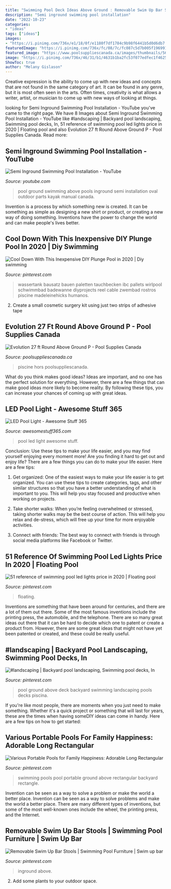 ```yaml
---
title: "Swimming Pool Deck Ideas Above Ground : Removable Swim Up Bar Stools"
description: "Semi inground swimming pool installation"
date: "2022-10-23"
categories:
- "ideas"
tags: ["ideas"]
images:
- "https://i.pinimg.com/736x/e1/18/0f/e1180f7df1784c9b98f6441b5d0d6db7.jpg"
featuredImage: "https://i.pinimg.com/736x/fc/08/7c/fc087c5d7b005f196991c0440cccd3ba--swimming-pool-exercises-portable-swimming-pools.jpg"
featured_image: "https://www.poolsuppliescanada.ca/images/thumbnails/566/425/detailed/13/evolution_24&#039;_1pac-vu.jpg"
image: "https://i.pinimg.com/736x/46/31/b1/4631b1ba2fc53f077edfec1f462536c3.jpg"
ShowToc: true
author: "Melany Gislason"
---
```



Creative expression is the ability to come up with new ideas and concepts that are not found in the same category of art. It can be found in any genre, but it is most often seen in the arts. Often times, creativity is what allows a writer, artist, or musician to come up with new ways of looking at things.

	

		
looking for Semi Inground Swimming Pool Installation - YouTube you've came to the right page. We have 8 Images about Semi Inground Swimming Pool Installation - YouTube like #landscaping | Backyard pool landscaping, Swimming pool decks, In, 51 reference of swimming pool led lights price in 2020 | Floating pool and also Evolution 27 ft Round Above Ground P - Pool Supplies Canada. Read more:
		
    
## Semi Inground Swimming Pool Installation - YouTube

<img loading=lazy src="http://i.ytimg.com/vi/3x7CV7ixVsg/hqdefault.jpg" onerror="this.onerror=null;this.src='https://tse3.mm.bing.net/th?id=OIP.ZWWBK3koHRZurFoeRcnlRQHaFj&amp;pid=15.1';" alt="Semi Inground Swimming Pool Installation - YouTube">

_Source: youtube.com_

>pool ground swimming above pools inground semi installation oval outdoor parts kayak manual canada. 

	

Invention is a process by which something new is created. It can be something as simple as designing a new shirt or product, or creating a new way of doing something. Inventions have the power to change the world and can make people's lives better.

    
## Cool Down With This Inexpensive DIY Plunge Pool In 2020 | Diy Swimming

<img loading=lazy src="https://i.pinimg.com/736x/8a/99/74/8a9974237f4c09d2cf030ff524729c81.jpg" onerror="this.onerror=null;this.src='https://tse4.mm.bing.net/th?id=OIP.lxB-nzpkeOvKLNlWU-CKiQAAAA&amp;pid=15.1';" alt="Cool Down With This Inexpensive DIY Plunge Pool in 2020 | Diy swimming">

_Source: pinterest.com_

>wassertank bausatz bauen paletten tauchbecken ibc pallets wirlpool schwimmbad badewanne diyprojects reel cable zwembad rostros piscine madeleinehicks humanos. 

	

2. Create a small cosmetic surgery kit using just two strips of adhesive tape 

    
## Evolution 27 Ft Round Above Ground P - Pool Supplies Canada

<img loading=lazy src="https://www.poolsuppliescanada.ca/images/thumbnails/566/425/detailed/13/evolution_24&#039;_1pac-vu.jpg" onerror="this.onerror=null;this.src='https://tse1.mm.bing.net/th?id=OIP.4hQf8c1eEdbPEXhzxs2BXQHaFj&amp;pid=15.1';" alt="Evolution 27 ft Round Above Ground P - Pool Supplies Canada">

_Source: poolsuppliescanada.ca_

>piscine hors poolsuppliescanada. 

	

What do you think makes good ideas?
Ideas are important, and no one has the perfect solution for everything. However, there are a few things that can make good ideas more likely to become reality. By following these tips, you can increase your chances of coming up with great ideas.

    
## LED Pool Light - Awesome Stuff 365

<img loading=lazy src="https://awesomestuff365.com/wp-content/uploads/2016/03/ledpool-lights2.jpg" onerror="this.onerror=null;this.src='https://tse3.mm.bing.net/th?id=OIP.Fi-VLtZEBLOK0T1oZVZm_AHaD6&amp;pid=15.1';" alt="LED Pool Light - Awesome Stuff 365">

_Source: awesomestuff365.com_

>pool led light awesome stuff. 

	

Conclusion: Use these tips to make your life easier, and you may find yourself enjoying every moment more!
Are you finding it hard to get out and enjoy life? There are a few things you can do to make your life easier. Here are a few tips: 
1. Get organized: One of the easiest ways to make your life easier is to get organized. You can use these tips to create categories, tags, and other similar structures so that you have a better understanding of what is important to you. This will help you stay focused and productive when working on projects. 

2. Take shorter walks: When you’re feeling overwhelmed or stressed, taking shorter walks may be the best course of action. This will help you relax and de-stress, which will free up your time for more enjoyable activities. 

3. Connect with friends: The best way to connect with friends is through social media platforms like Facebook or Twitter.

    
## 51 Reference Of Swimming Pool Led Lights Price In 2020 | Floating Pool

<img loading=lazy src="https://i.pinimg.com/736x/46/31/b1/4631b1ba2fc53f077edfec1f462536c3.jpg" onerror="this.onerror=null;this.src='https://tse1.mm.bing.net/th?id=OIP.Caod2zkOgx9rYAla3Ria5AHaHa&amp;pid=15.1';" alt="51 reference of swimming pool led lights price in 2020 | Floating pool">

_Source: pinterest.com_

>floating. 

	

Inventions are something that have been around for centuries, and there are a lot of them out there. Some of the most famous inventions include the printing press, the automobile, and the telephone. There are so many great ideas out there that it can be hard to decide which one to patent or create a product from. However, there are some great ideas that might not have yet been patented or created, and these could be really useful.

    
## #landscaping | Backyard Pool Landscaping, Swimming Pool Decks, In

<img loading=lazy src="https://i.pinimg.com/736x/e1/18/0f/e1180f7df1784c9b98f6441b5d0d6db7.jpg" onerror="this.onerror=null;this.src='https://tse2.mm.bing.net/th?id=OIP.UzXJQ4I3YE3Tt0zFSz1H1AHaMu&amp;pid=15.1';" alt="#landscaping | Backyard pool landscaping, Swimming pool decks, In">

_Source: pinterest.com_

>pool ground above deck backyard swimming landscaping pools decks piscina. 

	

If you're like most people, there are moments when you just need to make something. Whether it's a quick project or something that will last for years, these are the times when having someDIY ideas can come in handy. Here are a few tips on how to get started:

    
## Various Portable Pools For Family Happiness: Adorable Long Rectangular

<img loading=lazy src="https://i.pinimg.com/736x/fc/08/7c/fc087c5d7b005f196991c0440cccd3ba--swimming-pool-exercises-portable-swimming-pools.jpg" onerror="this.onerror=null;this.src='https://tse2.mm.bing.net/th?id=OIP.Tekt8LSWPuP1sLOVeEKYWwHaJ3&amp;pid=15.1';" alt="Various Portable Pools for Family Happiness: Adorable Long Rectangular">

_Source: pinterest.com_

>swimming pools pool portable ground above rectangular backyard rectangle. 

	

Invention can be seen as a way to solve a problem or make the world a better place.
Invention can be seen as a way to solve problems and make the world a better place. There are many different types of inventions, but some of the most well-known ones include the wheel, the printing press, and the Internet.

    
## Removable Swim Up Bar Stools | Swimming Pool Furniture | Swim Up Bar

<img loading=lazy src="https://i.pinimg.com/736x/e4/4c/63/e44c63777cda20a23a256b14b91722ef.jpg" onerror="this.onerror=null;this.src='https://tse2.mm.bing.net/th?id=OIP.8gOIS31PVzKx0d1iWE7luwHaLH&amp;pid=15.1';" alt="Removable Swim Up Bar Stools | Swimming Pool Furniture | Swim up bar">

_Source: pinterest.com_

>inground above. 

	

2. Add some plants to your outdoor space.

